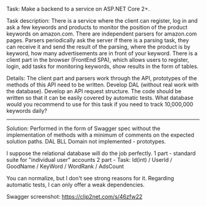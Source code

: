Task:
Make a backend to a service on ASP.NET Core 2+.

Task description:
There is a service where the client can register, log in and ask a few keywords and products to monitor the position of the product keywords on amazon.com.
There are independent parsers for amazon.com pages. Parsers periodically ask the server if there is a parsing task, they can receive it and send the result of the parsing, where the product is by keyword, how many advertisements are in front of your keyword.
There is a client part in the browser (FrontEnd SPA), which allows users to register, login, add tasks for monitoring keywords, show results in the form of tables.

Details:
The client part and parsers work through the API, prototypes of the methods of this API need to be written. Develop DAL (without real work with the database). Develop an API request structure. The code should be written so that it can be easily covered by automatic tests. What database would you recommend to use for this task if you need to track 10,000,000 keywords daily?

______________________________________________________________________________________________________________________________________

Solution:
Performed in the form of Swagger spec without the implementation of methods with a minimum of comments on the expected solution paths. DAL BLL Domain not implemented - prototypes.

I suppose the relational database will do the job perfectly.
1 part - standard suite for "individual user" accounts
2 part - Task: Id(int) / UserId / GoodName / KeyWord / WordRank / AdsCount

You can normalize, but I don't see strong reasons for it.
Regarding automatic tests, I can only offer a weak dependencies.

Swagger screenshot:
https://clip2net.com/s/46zfw22
